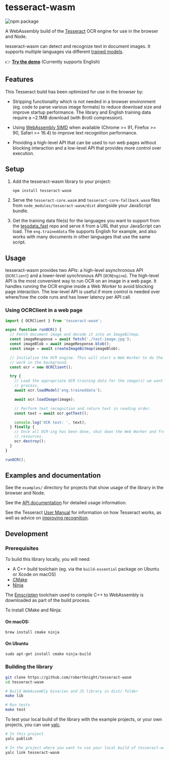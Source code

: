 # tesseract-wasm

![npm package](https://img.shields.io/npm/v/tesseract-wasm)

A WebAssembly build of the [Tesseract](https://github.com/tesseract-ocr/tesseract)
OCR engine for use in the browser and Node.

tesseract-wasm can detect and recognize text in document images. It supports multiple languages via different [trained models](https://tesseract-ocr.github.io/tessdoc/Data-Files).

👉 [**Try the demo**](https://robertknight.github.io/tesseract-wasm/) (Currently supports English)

## Features

This Tesseract build has been optimized for use in the browser by:

- Stripping functionality which is not needed in a browser environment (eg.
  code to parse various image formats) to reduce download size and improve
  startup performance. The library and English training data require a ~2.1MB
  download (with Brotli compression).

- Using [WebAssembly SIMD](https://v8.dev/features/simd) when available
  (Chrome >= 91, Firefox >= 90, Safari >= 16.4) to improve text
  recognition performance.

- Providing a high-level API that can be used to run web pages without blocking
  interaction and a low-level API that provides more control over execution.

## Setup

1. Add the tesseract-wasm library to your project:

   ```sh
   npm install tesseract-wasm
   ```

2. Serve the `tesseract-core.wasm` and `tesseract-core-fallback.wasm`
   files from `node_modules/tesseract-wasm/dist` alongside
   your JavaScript bundle.

3. Get the training data file(s) for the languages you want to support from the
   [tessdata_fast](https://github.com/tesseract-ocr/tessdata_fast) repo and
   serve it from a URL that your JavaScript can load. The `eng.traineddata`
   file supports English for example, and also works with many documents in
   other languages that use the same script.

## Usage

tesseract-wasm provides two APIs: a high-level asynchronous API (`OCRClient`)
and a lower-level synchronous API (`OCREngine`). The high-level API is the most
convenient way to run OCR on an image in a web page. It handles running the OCR
engine inside a Web Worker to avoid blocking page interaction. The low-level API
is useful if more control is needed over where/how the code runs and has lower
latency per API call.

### Using OCRClient in a web page

```js
import { OCRClient } from 'tesseract-wasm';

async function runOCR() {
  // Fetch document image and decode it into an ImageBitmap.
  const imageResponse = await fetch('./test-image.jpg');
  const imageBlob = await imageResponse.blob();
  const image = await createImageBitmap(imageBlob);

  // Initialize the OCR engine. This will start a Web Worker to do the
  // work in the background.
  const ocr = new OCRClient();

  try {
    // Load the appropriate OCR training data for the image(s) we want to
    // process.
    await ocr.loadModel('eng.traineddata');

    await ocr.loadImage(image);

    // Perform text recognition and return text in reading order.
    const text = await ocr.getText();

    console.log('OCR text: ', text);
  } finally {
    // Once all OCR-ing has been done, shut down the Web Worker and free up
    // resources.
    ocr.destroy();
  }
}

runOCR();
```

## Examples and documentation

See the `examples/` directory for projects that show usage of the library in
the browser and Node.

See the [API documentation](https://robertknight.github.io/tesseract-wasm/api/)
for detailed usage information.

See the Tesseract [User Manual](https://tesseract-ocr.github.io/tessdoc/) for
information on how Tesseract works, as well as advice on [improving
recognition](https://tesseract-ocr.github.io/tessdoc/ImproveQuality.html).

## Development

### Prerequisites

To build this library locally, you will need:

 - A C++ build toolchain (eg. via the `build-essential` package on Ubuntu or Xcode on macOS)
 - [CMake](https://cmake.org)
 - [Ninja](https://ninja-build.org)

The [Emscripten](https://emscripten.org) toolchain used to compile C++ to
WebAssembly is downloaded as part of the build process.

To install CMake and Ninja:

#### On macOS:

```
brew install cmake ninja
```

#### On Ubuntu

```
sudo apt-get install cmake ninja-build
```

### Building the library

```sh
git clone https://github.com/robertknight/tesseract-wasm
cd tesseract-wasm

# Build WebAssembly binaries and JS library in dist/ folder
make lib

# Run tests
make test
```

To test your local build of the library with the example projects, or your own
projects, you can use [yalc](https://www.npmjs.com/package/yalc).

```sh
# In this project
yalc publish

# In the project where you want to use your local build of tesseract-wasm
yalc link tesseract-wasm
```
